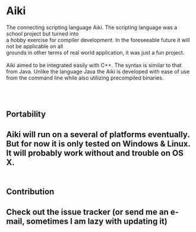 <h1> Aiki </h1>

The connecting scripting language Aiki. The scripting language was a school project but turned into<br />
a hobby exercise for compiler development. In the foreseeable future it will not be applicable on all <br />
grounds in other terms of real world application, it was just a fun project.<br /><br />
Aiki aimed to be integrated easily with C++. The syntax is similar to that from Java. Unlike the language Java the Aiki is developed with ease of use from the command line while also utilizing precompiled binaries.

<br /> <br />
<h2>Portability <h2>
Aiki will run on a several of platforms eventually. But for now it is only tested on Windows & Linux. <br />
It will probably work without and trouble on OS X.
<br /> <br />

<h2> Contribution <h2>
Check out the issue tracker (or send me an e-mail, sometimes I am lazy with updating it)

